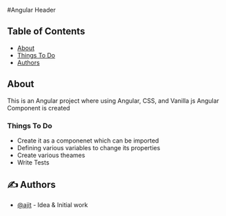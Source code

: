 #Angular Header


## Table of Contents

- [About](#about)
- [Things To Do](#todo)
- [Authors](#authors)


## About <a name = "about"></a>
This is an Angular project where using Angular, CSS, and Vanilla js Angular Component is created

### Things To Do<a name = "todo"></a>

- Create it as a componenet which can be imported
- Defining various variables to change its properties
- Create various theames
- Write Tests

## ✍️ Authors <a name = "authors"></a>

- [@ajit](https://github.com/ajitsinghkaler) - Idea & Initial work
